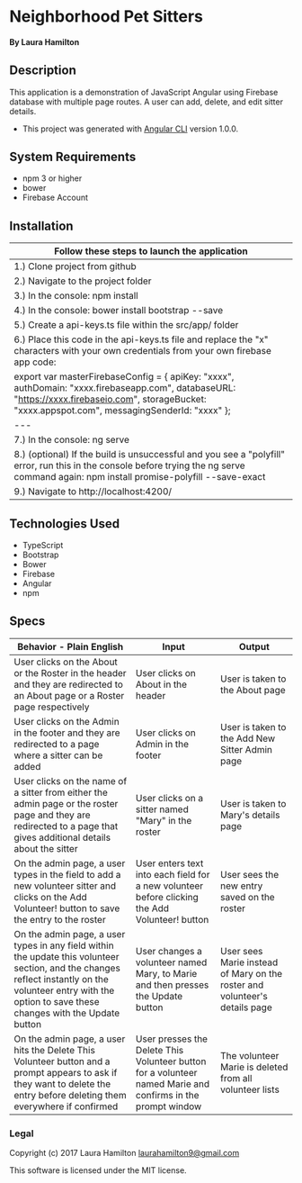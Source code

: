 # Neighborhood Pet Sitters

#### By Laura Hamilton

## Description

This application is a demonstration of JavaScript Angular using Firebase database with multiple page routes. A user can add, delete, and edit sitter details.

* This project was generated with [Angular CLI](https://github.com/angular/angular-cli) version 1.0.0.

## System Requirements

* npm 3 or higher
* bower
* Firebase Account

## Installation
|Follow these steps to launch the application|
|---|
|1.) Clone project from github|
|2.) Navigate to the project folder|
|3.) In the console: npm install|
|4.) In the console: bower install bootstrap --save|
|5.) Create a api-keys.ts file within the src/app/ folder|
|6.) Place this code in the api-keys.ts file and replace the "x" characters with your own credentials from your own firebase app code:
 export var masterFirebaseConfig = { apiKey: "xxxx", authDomain: "xxxx.firebaseapp.com", databaseURL: "https://xxxx.firebaseio.com", storageBucket: "xxxx.appspot.com", messagingSenderId: "xxxx" };|
|---|
|7.) In the console: ng serve|
|8.) (optional) If the build is unsuccessful and you see a "polyfill" error, run this in the console before trying the ng serve command again: npm install promise-polyfill --save-exact|
|9.) Navigate to http://localhost:4200/|

## Technologies Used

* TypeScript
* Bootstrap
* Bower
* Firebase
* Angular
* npm

## Specs

|Behavior - Plain English|Input|Output|
|---|---|---|
|User clicks on the About or the Roster in the header and they are redirected to an About page or a Roster page respectively|User clicks on About in the header|User is taken to the About page|
|User clicks on the Admin in the footer and they are redirected to a page where a sitter can be added|User clicks on Admin in the footer|User is taken to the Add New Sitter Admin page|
|User clicks on the name of a sitter from either the admin page or the roster page and they are redirected to a page that gives additional details about the sitter|User clicks on a sitter named "Mary" in the roster|User is taken to Mary's details page|
|On the admin page, a user types in the field to add a new volunteer sitter and clicks on the Add Volunteer! button to save the entry to the roster|User enters text into each field for a new volunteer before clicking the Add Volunteer! button|User sees the new entry saved on the roster|
|On the admin page, a user types in any field within the update this volunteer section, and the changes reflect instantly on the volunteer entry with the option to save these changes with the Update button|User changes a volunteer named Mary, to Marie and then presses the Update button|User sees Marie instead of Mary on the roster and volunteer's details page|
|On the admin page, a user hits the Delete This Volunteer button and a prompt appears to ask if they want to delete the entry before deleting them everywhere if confirmed|User presses the Delete This Volunteer button for a volunteer named Marie and confirms in the prompt window|The volunteer Marie is deleted from all volunteer lists|

### Legal

Copyright (c) 2017 Laura Hamilton laurahamilton9@gmail.com

This software is licensed under the MIT license.
